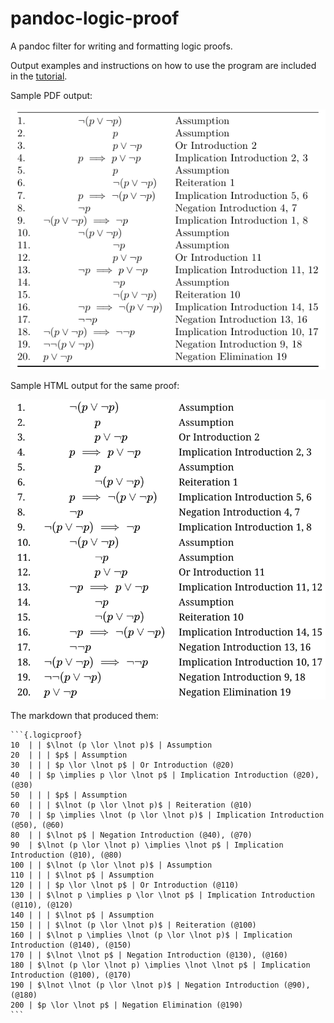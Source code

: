 # pandoc-logic-proof

A pandoc filter for writing and formatting logic proofs.

Output examples and instructions on how to use the program are
included in the [tutorial](tutorial.pdf).

Sample PDF output:

![](tnd-pdf.png)

Sample HTML output for the same proof:

![](tnd-html.png)

The markdown that produced them:

    ```{.logicproof}
    10  | | $\lnot (p \lor \lnot p)$ | Assumption
    20  | | | $p$ | Assumption
    30  | | | $p \lor \lnot p$ | Or Introduction (@20)
    40  | | $p \implies p \lor \lnot p$ | Implication Introduction (@20), (@30)
    50  | | | $p$ | Assumption
    60  | | | $\lnot (p \lor \lnot p)$ | Reiteration (@10)
    70  | | $p \implies \lnot (p \lor \lnot p)$ | Implication Introduction (@50), (@60)
    80  | | $\lnot p$ | Negation Introduction (@40), (@70)
    90  | $\lnot (p \lor \lnot p) \implies \lnot p$ | Implication Introduction (@10), (@80)
    100 | | $\lnot (p \lor \lnot p)$ | Assumption
    110 | | | $\lnot p$ | Assumption
    120 | | | $p \lor \lnot p$ | Or Introduction (@110)
    130 | | $\lnot p \implies p \lor \lnot p$ | Implication Introduction (@110), (@120)
    140 | | | $\lnot p$ | Assumption
    150 | | | $\lnot (p \lor \lnot p)$ | Reiteration (@100)
    160 | | $\lnot p \implies \lnot (p \lor \lnot p)$ | Implication Introduction (@140), (@150)
    170 | | $\lnot \lnot p$ | Negation Introduction (@130), (@160)
    180 | $\lnot (p \lor \lnot p) \implies \lnot \lnot p$ | Implication Introduction (@100), (@170)
    190 | $\lnot \lnot (p \lor \lnot p)$ | Negation Introduction (@90), (@180)
    200 | $p \lor \lnot p$ | Negation Elimination (@190)
    ```

